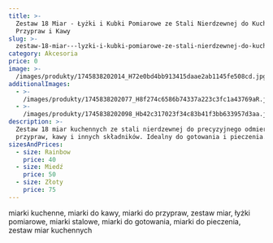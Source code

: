 ```yaml
---
title: >-
  Zestaw 18 Miar - Łyżki i Kubki Pomiarowe ze Stali Nierdzewnej do Kuchni,
  Przypraw i Kawy
slug: >-
  zestaw-18-miar---lyzki-i-kubki-pomiarowe-ze-stali-nierdzewnej-do-kuchni-przypraw-i-kawy
category: Akcesoria
price: 0
image: >-
  /images/produkty/1745838202014_H72e0bd4bb913415daae2ab1145fe508cd.jpg_720x720q50.avif
additionalImages:
  - >-
    /images/produkty/1745838202077_H8f274c6586b74337a223c3fc1a43769aR.jpg_720x720q50.avif
  - >-
    /images/produkty/1745838202098_Hb42c317023f34c83b41f3bb633957d3aa.jpg_720x720q50.avif
description: >-
  Zestaw 18 miar kuchennych ze stali nierdzewnej do precyzyjnego odmierzania
  przypraw, kawy i innych składników. Idealny do gotowania i pieczenia.
sizesAndPrices:
  - size: Rainbow
    price: 40
  - size: Miedź
    price: 50
  - size: Złoty
    price: 75
---
```

miarki kuchenne, miarki do kawy, miarki do przypraw, zestaw miar, łyżki pomiarowe, miarki stalowe, miarki do gotowania, miarki do pieczenia, zestaw miar kuchennych

